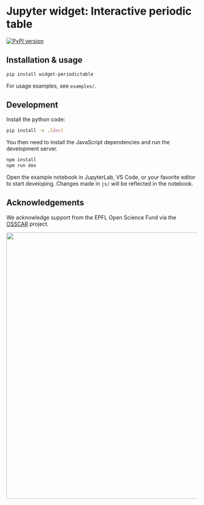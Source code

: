 # Jupyter widget: Interactive periodic table

[![PyPI version](https://badge.fury.io/py/widget-periodictable.svg)](https://badge.fury.io/py/widget-periodictable)

## Installation & usage

```sh
pip install widget-periodictable
```

For usage examples, see `examples/`.

## Development

Install the python code:

```sh
pip install -e .[dev]
```

You then need to install the JavaScript dependencies and run the development server.

```sh
npm install
npm run dev
```

Open the example notebook in JupyterLab, VS Code, or your favorite editor to start developing. Changes made in `js/` will be reflected in the notebook.

## Acknowledgements

We acknowledge support from the EPFL Open Science Fund via the [OSSCAR](http://www.osscar.org) project.

<img src='https://www.osscar.org/_images/logos.png' width='700'>